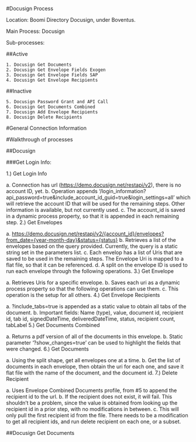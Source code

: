 #Docusign Process

Location: Boomi Directory Docusign, under Boventus.

Main Process: Docusign

Sub-processes:

##Active
    
    1. Docusign Get Documents 
    2. Docusign Get Envelope Fields Exogen
    3. Docusign Get Envelope Fields SAP
    4. Docusign Get Envelope Recipients
    
##Inactive
    
    5. Docusign Password Grant and API Call
    6. Docusign Get Documents Combined
    7. Docusign Add Envelope Recipients
    8. Docusign Delete Recipients
    
#General Connection Information



#Walkthrough of processes

##Docusign

###Get Login Info:

1.)	Get Login Info

  a.	Connection has url (https://demo.docusign.net/restapi/v2), there is no account ID, yet. 
  b.	Operation appends ‘/login_information?api_password=true&include_account_id_guid=true&login_settings=all’ which will retrieve the account ID that will be used for the remaining steps. Other information is available, but not currently used.
  c.	The account_id is saved in a dynamic process property, so that it is appended in each remaining step.
2.)	Get Envelopes 

  a.	https://demo.docusign.net/restapi/v2/{account_id}/envelopes?from_date={year-month-day}&status={status}
  b.	Retrieves a list of the envelopes based on the query provided. Currently, the query is a static string set in the parameters list. 
  c.	Each envelop has a list of Uris that are saved to be used in the remaining steps. The Envelope Uri is mapped to a flat file, so that it can be referenced.
  d.	A split on the envelope ID is used to run each envelope through the following operations.
3.)	Get Envelope

  a.	Retrieves Uris for a specific envelope. 
  b.	Saves each uri as a dynamic process property so that the following operations can use them. 
  c.	This operation is the setup for all others.
4.)	Get Envelope Recipients

  a.	?include_tabs=true is appended as a static value to obtain all tabs of the document. 
  b.	Important fields: Name (type), value, document id, recipient id, tab id, signedDateTime, deliveredDateTime, status, recipient count, tabLabel
5.)	Get Documents Combined

  a.	Returns a pdf version of all of the documents in this envelope.
  b.	Static parameter ‘?show_changes=true’ can be used to highlight the fields that were changed. 
6.)	Get Documents

  a.	Using the split shape, get all envelopes one at a time.
  b.	Get the list of documents in each envelope, then obtain the uri for each one, and save it flat file with the name of the document, and the document id.
7.)	Delete Recipient

  a.	Uses Envelope Combined Documents profile, from #5 to append the recipient id to the url. 
  b.	If the recipient does not exist, it will fail. This shouldn’t be a problem, since the value is obtained from looking up the recipient id in a prior step, with no modifications in between. 
  c.	This will only pull the first recipient id from the file. There needs to be a modification to get all recipient ids, and run delete recipient on each one, or a subset.





##Docusign Get Documents
  
